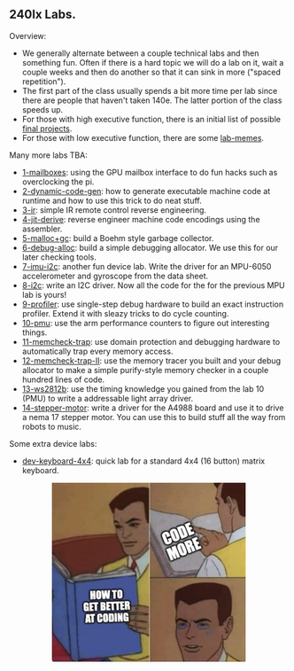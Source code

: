 ## 240lx Labs.

Overview:
  - We generally alternate between a couple technical labs and then
    something fun.  Often if there is a hard topic we will do a lab on it,
    wait a couple weeks and then do another so that it can sink in more
    ("spaced repetition").
  - The first part of the class usually spends a bit more time per lab
    since there are people that haven't taken 140e.  The latter portion
    of the class speeds up.
  - For those with high executive function, there is an initial list of
    possible [final projects](./final-projects/README.md).
  - For those with low executive function, there are some
    [lab-memes](lab-memes).

Many more labs TBA:
   - [1-mailboxes](1-mailboxes): using the GPU mailbox interface
     to do fun hacks such as overclocking the pi.
   - [2-dynamic-code-gen](2-dynamic-code-gen/): how 
     to generate executable machine code at runtime and how to 
     use this trick to do neat stuff.  
   - [3-ir](3-ir): simple IR remote control reverse engineering.
   - [4-jit-derive](4-jit-derive): reverse engineer machine code encodings
     using the assembler.
   - [5-malloc+gc](5-malloc+gc): build a Boehm style garbage collector.
   - [6-debug-alloc](6-debug-alloc): build a simple debugging allocator.
     We use this for our later checking tools.
   - [7-imu-i2c](7-imu-i2c): another fun device lab. Write the driver
     for an MPU-6050 accelerometer and gyroscope from the data sheet.
   - [8-i2c](8-i2c): write an I2C driver.  Now all the code for the 
     for the previous MPU lab is yours!
   - [9-profiler](9-profiler): use single-step debug hardware to build
     an exact instruction profiler.  Extend it with sleazy tricks
     to do cycle counting.
   - [10-pmu](10-pmu): use the arm performance counters to figure
     out interesting things.
   - [11-memcheck-trap](11-memcheck-trap): use domain protection and 
     debugging hardware to automatically trap every memory access.
   - [12-memcheck-trap-II](12-memcheck-trap-II): use the memory tracer
     you built and your debug allocator to make a simple purify-style 
     memory checker in a couple hundred lines of code.
   - [13-ws2812b](13-ws2812b): use the timing knowledge you gained from 
     the lab 10 (PMU) to write a addressable light array driver.
   - [14-stepper-motor](14-stepper-motor):  write a driver for
     the A4988 board and use it to drive a nema 17 stepper motor.  You
     can use this to build stuff all the way from robots to music.

Some extra device labs:
   - [dev-keyboard-4x4](dev-keyboard-4x4): quick lab for a standard 4x4 
     (16 button) matrix keyboard.  

<p align="center">
  <img src="lab-memes/coding.jpg" width="350" />
</p>
